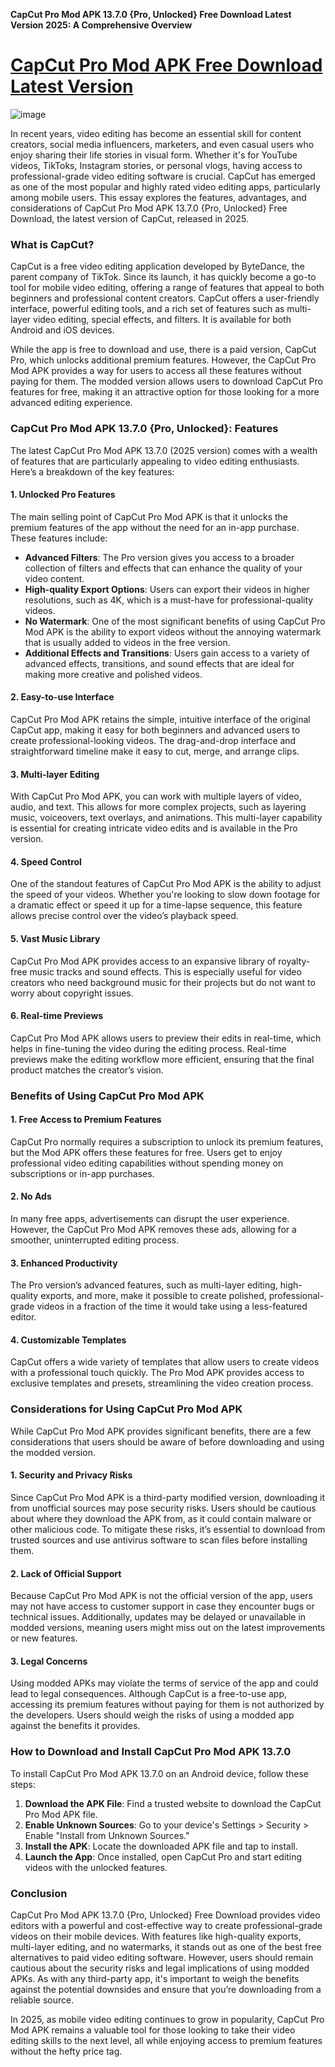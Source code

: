 **CapCut Pro Mod APK 13.7.0 {Pro, Unlocked} Free Download Latest Version 2025: A Comprehensive Overview**

# [CapCut Pro Mod APK Free Download Latest Version](https://capcut-pro.modfyp.com/)

![image](https://github.com/user-attachments/assets/e18e3990-02ae-4ad5-8767-9c30794e4c61)

In recent years, video editing has become an essential skill for content creators, social media influencers, marketers, and even casual users who enjoy sharing their life stories in visual form. Whether it's for YouTube videos, TikToks, Instagram stories, or personal vlogs, having access to professional-grade video editing software is crucial. CapCut has emerged as one of the most popular and highly rated video editing apps, particularly among mobile users. This essay explores the features, advantages, and considerations of CapCut Pro Mod APK 13.7.0 {Pro, Unlocked} Free Download, the latest version of CapCut, released in 2025.

### **What is CapCut?**

CapCut is a free video editing application developed by ByteDance, the parent company of TikTok. Since its launch, it has quickly become a go-to tool for mobile video editing, offering a range of features that appeal to both beginners and professional content creators. CapCut offers a user-friendly interface, powerful editing tools, and a rich set of features such as multi-layer video editing, special effects, and filters. It is available for both Android and iOS devices.

While the app is free to download and use, there is a paid version, CapCut Pro, which unlocks additional premium features. However, the CapCut Pro Mod APK provides a way for users to access all these features without paying for them. The modded version allows users to download CapCut Pro features for free, making it an attractive option for those looking for a more advanced editing experience.

### **CapCut Pro Mod APK 13.7.0 {Pro, Unlocked}: Features**

The latest CapCut Pro Mod APK 13.7.0 (2025 version) comes with a wealth of features that are particularly appealing to video editing enthusiasts. Here’s a breakdown of the key features:

#### 1. **Unlocked Pro Features**
The main selling point of CapCut Pro Mod APK is that it unlocks the premium features of the app without the need for an in-app purchase. These features include:
   - **Advanced Filters**: The Pro version gives you access to a broader collection of filters and effects that can enhance the quality of your video content.
   - **High-quality Export Options**: Users can export their videos in higher resolutions, such as 4K, which is a must-have for professional-quality videos.
   - **No Watermark**: One of the most significant benefits of using CapCut Pro Mod APK is the ability to export videos without the annoying watermark that is usually added to videos in the free version.
   - **Additional Effects and Transitions**: Users gain access to a variety of advanced effects, transitions, and sound effects that are ideal for making more creative and polished videos.

#### 2. **Easy-to-use Interface**
CapCut Pro Mod APK retains the simple, intuitive interface of the original CapCut app, making it easy for both beginners and advanced users to create professional-looking videos. The drag-and-drop interface and straightforward timeline make it easy to cut, merge, and arrange clips.

#### 3. **Multi-layer Editing**
With CapCut Pro Mod APK, you can work with multiple layers of video, audio, and text. This allows for more complex projects, such as layering music, voiceovers, text overlays, and animations. This multi-layer capability is essential for creating intricate video edits and is available in the Pro version.

#### 4. **Speed Control**
One of the standout features of CapCut Pro Mod APK is the ability to adjust the speed of your videos. Whether you're looking to slow down footage for a dramatic effect or speed it up for a time-lapse sequence, this feature allows precise control over the video’s playback speed.

#### 5. **Vast Music Library**
CapCut Pro Mod APK provides access to an expansive library of royalty-free music tracks and sound effects. This is especially useful for video creators who need background music for their projects but do not want to worry about copyright issues.

#### 6. **Real-time Previews**
CapCut Pro Mod APK allows users to preview their edits in real-time, which helps in fine-tuning the video during the editing process. Real-time previews make the editing workflow more efficient, ensuring that the final product matches the creator’s vision.

### **Benefits of Using CapCut Pro Mod APK**

#### 1. **Free Access to Premium Features**
CapCut Pro normally requires a subscription to unlock its premium features, but the Mod APK offers these features for free. Users get to enjoy professional video editing capabilities without spending money on subscriptions or in-app purchases.

#### 2. **No Ads**
In many free apps, advertisements can disrupt the user experience. However, the CapCut Pro Mod APK removes these ads, allowing for a smoother, uninterrupted editing process.

#### 3. **Enhanced Productivity**
The Pro version’s advanced features, such as multi-layer editing, high-quality exports, and more, make it possible to create polished, professional-grade videos in a fraction of the time it would take using a less-featured editor.

#### 4. **Customizable Templates**
CapCut offers a wide variety of templates that allow users to create videos with a professional touch quickly. The Pro Mod APK provides access to exclusive templates and presets, streamlining the video creation process.

### **Considerations for Using CapCut Pro Mod APK**

While CapCut Pro Mod APK provides significant benefits, there are a few considerations that users should be aware of before downloading and using the modded version.

#### 1. **Security and Privacy Risks**
Since CapCut Pro Mod APK is a third-party modified version, downloading it from unofficial sources may pose security risks. Users should be cautious about where they download the APK from, as it could contain malware or other malicious code. To mitigate these risks, it’s essential to download from trusted sources and use antivirus software to scan files before installing them.

#### 2. **Lack of Official Support**
Because CapCut Pro Mod APK is not the official version of the app, users may not have access to customer support in case they encounter bugs or technical issues. Additionally, updates may be delayed or unavailable in modded versions, meaning users might miss out on the latest improvements or new features.

#### 3. **Legal Concerns**
Using modded APKs may violate the terms of service of the app and could lead to legal consequences. Although CapCut is a free-to-use app, accessing its premium features without paying for them is not authorized by the developers. Users should weigh the risks of using a modded app against the benefits it provides.

### **How to Download and Install CapCut Pro Mod APK 13.7.0**

To install CapCut Pro Mod APK 13.7.0 on an Android device, follow these steps:

1. **Download the APK File**: Find a trusted website to download the CapCut Pro Mod APK file.
2. **Enable Unknown Sources**: Go to your device's Settings > Security > Enable "Install from Unknown Sources."
3. **Install the APK**: Locate the downloaded APK file and tap to install.
4. **Launch the App**: Once installed, open CapCut Pro and start editing videos with the unlocked features.

### **Conclusion**

CapCut Pro Mod APK 13.7.0 {Pro, Unlocked} Free Download provides video editors with a powerful and cost-effective way to create professional-grade videos on their mobile devices. With features like high-quality exports, multi-layer editing, and no watermarks, it stands out as one of the best free alternatives to paid video editing software. However, users should remain cautious about the security risks and legal implications of using modded APKs. As with any third-party app, it's important to weigh the benefits against the potential downsides and ensure that you’re downloading from a reliable source.

In 2025, as mobile video editing continues to grow in popularity, CapCut Pro Mod APK remains a valuable tool for those looking to take their video editing skills to the next level, all while enjoying access to premium features without the hefty price tag.
